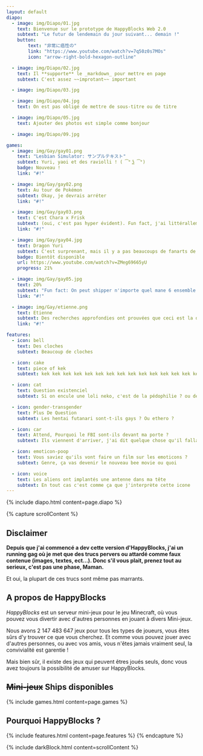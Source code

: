 ```yaml
---
layout: default
diapo:
  - image: img/Diapo/01.jpg
    text: Bienvenue sur le prototype de HappyBlocks Web 2.0
    subtext: "Le futur de lendemain du jour suivant... demain !"
    button:
        text: "非常に癌性の"
        link: "https://www.youtube.com/watch?v=7q50z0s7MOs"
        icon: "arrow-right-bold-hexagon-outline"

  - image: img/Diapo/02.jpg
    text: Il **supporte** le _markdown_ pour mettre en page
    subtext: C'est assez ~~improtant~~ important

  - image: img/Diapo/03.jpg

  - image: img/Diapo/04.jpg
    text: On est pas obligé de mettre de sous-titre ou de titre

  - image: img/Diapo/05.jpg
    text: Ajouter des photos est simple comme bonjour

  - image: img/Diapo/09.jpg

games:
  - image: img/Gay/gay01.png
    text: "Lesbian Simulator: サンプルテキスト"
    subtext: Yuri, yaoi et des raviolli ! ( ͡° ͜ʖ ͡°)
    badge: Nouveau !
    link: "#!"

  - image: img/Gay/gay02.png
    text: Au tour de Pokémon
    subtext: Okay, je devrais arréter
    link: "#!"

  - image: img/Gay/gay03.png
    text: C'est Chara x Frisk
    subtext: (oui, c'est pas hyper évident). Fun fact, j'ai littérallement rencontré quelqu'un avec cette photo en fond d'écran sur son portable.
    link: "#!"

  - image: img/Gay/gay04.jpg
    text: Dragon Yuri
    subtext: C'est surprenant, mais il y a pas beaucoups de fanarts de Kobayashi x Tohru, mais j'ai peut-être pas assez cherché
    badge: Bientôt disponible
    url: https://www.youtube.com/watch?v=ZMeg69665yU
    progress: 21%

  - image: img/Gay/gay05.jpg
    text: 20%
    subtext: "Fun fact: On peut shipper n'importe quel mane 6 ensemble et sa marche"
    link: "#!"

  - image: img/Gay/etienne.png
    text: Etienne
    subtext: Des recherches approfondies ont prouvées que ceci est la dernière image que le cerveau reçoit avant la mort, cerais-ce dieu ?
    link: "#!"

features:
  - icon: bell
    text: Des cloches
    subtext: Beaucoup de cloches

  - icon: cake
    text: piece of kek
    subtext: kek kek kek kek kek kek kek kek kek kek kek kek kek kek kek kek kek kek kek kek kek kek kek kek kek kek kek kek kek kek kek kek kek

  - icon: cat
    text: Question existenciel
    subtext: Si on encule une loli neko, c'est de la pédophilie ? ou de la zoophilie ?

  - icon: gender-transgender
    text: Plus De Question
    subtext: Les hentai futanari sont-t-ils gays ? Ou ethero ?

  - icon: car
    text: Attend, Pourquoi le FBI sont-ils devant ma porte ?
    subtext: Ils viennent d'arriver, j'ai dit quelque chose qu'il fallais pas ?

  - icon: emoticon-poop
    text: Vous saviez qu'ils vont faire un film sur les emoticons ?
    subtext: Genre, ça vas devenir le nouveau bee movie ou quoi

  - icon: voice
    text: Les aliens ont implantés une antenne dans ma tête
    subtext: En tout cas c'est comme ça que j'interprète cette icone
---
```


{% include diapo.html content=page.diapo %}

{% capture scrollContent %}
## Disclaimer

**Depuis que j'ai commencé a dev cette version d'HappyBlocks, j'ai un running gag où je met que des trucs pervers ou attardé comme faux contenue (images, textes, ect...). Donc s'il vous plait, prenez tout au serieux, c'est pas une phase, Maman.**

Et oui, la plupart de ces trucs sont même pas marrants.

## A propos de HappyBlocks

*HappyBlocks* est un serveur mini-jeux pour le jeu Minecraft, où vous pouvez vous divertir avec d'autres personnes en jouant à divers Mini-jeux.

Nous avons 2 147 483 647 jeux pour tous les types de joueurs, vous êtes sûrs d'y trouver ce que vous cherchez.
Et comme vous pouvez jouer avec d'autres personnes, ou avec vos amis, vous n'êtes jamais vraiment seul, la convivialité est garentie !

Mais bien sûr, il existe des jeux qui peuvent êtres joués seuls, donc vous avez toujours la possibilité de amuser sur HappyBlocks.

## ~~Mini-jeux~~ Ships disponibles

{% include games.html content=page.games %}

## Pourquoi HappyBlocks ?

{% include features.html content=page.features %}
{% endcapture %}

{% include darkBlock.html content=scrollContent %}
